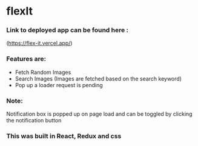 # flexIt 

### Link to deployed app can be found here : 
(https://flex-it.vercel.app/)

### Features are:
- Fetch Random Images
- Search Images (Images are fetched based on the search keyword)
- Pop up a loader request is pending 
### Note:
Notification box is popped up on page load and can be toggled by clicking the notification button


### This was built in React, Redux and css
